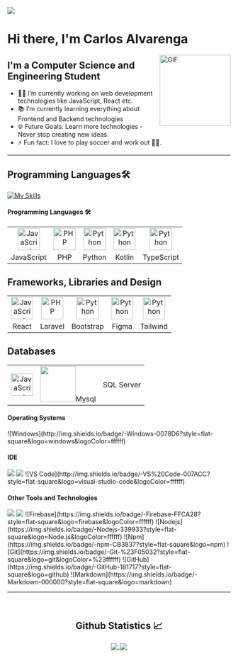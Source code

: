 ![](https://komarev.com/ghpvc/?username=Carlos-Alvarenga721)

# Hi there, I'm Carlos Alvarenga

<img align="right" alt="GIF" height="160px" src="https://media.giphy.com/media/du3J3cXyzhj75IOgvA/giphy.gif" />

## I'm a Computer Science and Engineering Student  

- 👨‍💻 I’m currently working on web development technologies like JavaScript, React etc.
- 📚 I’m currently learning everything about Frontend and Backend technologies
- 🌐 Future Goals: Learn more technologies - Never stop creating new ideas.
- ⚡ Fun fact: I love to play soccer and work out 💪🏼.

---
## Programming Languages🛠 
  [![My Skills](https://skillicons.dev/icons?i=js,php,python,kotlin,ts,cs)](https://skillicons.dev)

<h4>Programming Languages 🛠</h4>

<table>
  <tr>
    <td align="center"><img src="https://skillicons.dev/icons?i=js" width="50" alt="JavaScript"/></td>
    <td align="center"><img src="https://skillicons.dev/icons?i=php" width="50" alt="PHP"/></td>
    <td align="center"><img src="https://skillicons.dev/icons?i=python" width="50" alt="Python"/></td>
    <td align="center"><img src="https://skillicons.dev/icons?i=kotlin" width="50" alt="Python"/></td>
    <td align="center"><img src="https://skillicons.dev/icons?i=ts" width="50" alt="Python"/></td>
  </tr>
  <tr>
    <td align="center">JavaScript</td>
    <td align="center">PHP</td>
    <td align="center">Python</td>
     <td align="center">Kotlin</td>
    <td align="center">TypeScript</td>
  </tr>
</table>

## Frameworks, Libraries and Design

<table>
  <tr>
    <td align="center"><img src="https://skillicons.dev/icons?i=react" width="50" alt="JavaScript"/></td>
    <td align="center"><img src="https://skillicons.dev/icons?i=laravel" width="50" alt="PHP"/></td>
    <td align="center"><img src="https://skillicons.dev/icons?i=bootstrap" width="50" alt="Python"/></td>
    <td align="center"><img src="https://skillicons.dev/icons?i=figma" width="50" alt="Python"/></td>
    <td align="center"><img src="https://skillicons.dev/icons?i=tailwind" width="50" alt="Python"/></td>
  </tr>
  <tr>
    <td align="center">React</td>
    <td align="center">Laravel</td>
    <td align="center">Bootstrap</td>
     <td align="center">Figma</td>
     <td align="center">Tailwind</td>
  </tr>
</table>

## Databases

<table>
  <tr>
    <td align="center"><img src="https://skillicons.dev/icons?i=mysql" width="50" alt="JavaScript"/></td>
    <td align="center"><img src="https://img.shields.io/badge/-MiTecnolog%C3%ADa-0078D6?style=flat-square&logoColor=white" width="80/></td>
  </tr>
  <tr>
    <td align="center">Mysql</td>
    <td align="center">SQL Server</td>
  </tr>
</table>

<h4> Operating Systems </h4>
<span>
  ![Windows](http://img.shields.io/badge/-Windows-0078D6?style=flat-square&logo=windows&logoColor=ffffff)
</span>

<h4> IDE </h4>
<span>
<img src="https://img.shields.io/badge/Android_Studio-3DDC84?style=for-the-badge&logo=android-studio&logoColor=white">
<img src="https://img.shields.io/badge/Visual_Studio_Code-0078D4?style=for-the-badge&logo=visual%20studio%20code&logoColor=white">
![VS Code](http://img.shields.io/badge/-VS%20Code-007ACC?style=flat-square&logo=visual-studio-code&logoColor=ffffff)
</span>

<h4> Other Tools and Technologies </h4>
<span>
  <img src="https://img.shields.io/badge/Git-F05032?style=for-the-badge&logo=git&logoColor=white">
  <img src="https://img.shields.io/badge/Xampp-F37623?style=for-the-badge&logo=xampp&logoColor=white">
![Firebase](https://img.shields.io/badge/-Firebase-FFCA28?style=flat-square&logo=firebase&logoColor=ffffff)
![Nodejs](https://img.shields.io/badge/-Nodejs-339933?style=flat-square&logo=Node.js&logoColor=ffffff)
![Npm](https://img.shields.io/badge/-npm-CB3837?style=flat-square&logo=npm)
![Git](https://img.shields.io/badge/-Git-%23F05032?style=flat-square&logo=git&logoColor=%23ffffff)
![GitHub](https://img.shields.io/badge/-GitHub-181717?style=flat-square&logo=github)  
![Markdown](https://img.shields.io/badge/-Markdown-000000?style=flat-square&logo=markdown)

</span>

<br/>

---

<br/>

  <h2 align="center"> Github Statistics 📈 </h2>
  
  <div align="center"> 
     <a href="">
      <img align="center" src="https://github-readme-stats-sigma-five.vercel.app/api?username=Carlos-Alvarenga721&show_icons=true&include_all_commits=true&count_private=true&theme=react&line_height=40" />
    </a>
    <a href="">
      <img align="center" src="https://github-readme-stats.vercel.app/api/top-langs/?username=Carlos-Alvarenga721&theme=react&line_height=40&hide=css"/>
    </a>
</div

<br/>

